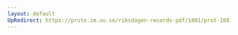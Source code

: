 ```yaml
---
layout: default
UpRedirect: https://pruto.im.uu.se/riksdagen-records-pdf/1881/prot-1881--fk--002/prot-1881--fk--002_005.pdf
---
```

